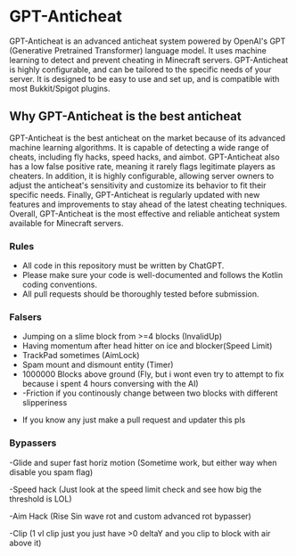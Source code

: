# GPT-Anticheat

GPT-Anticheat is an advanced anticheat system powered by OpenAI's GPT (Generative Pretrained Transformer) language model. It uses machine learning to detect and prevent cheating in Minecraft servers. GPT-Anticheat is highly configurable, and can be tailored to the specific needs of your server. It is designed to be easy to use and set up, and is compatible with most Bukkit/Spigot plugins.

## Why GPT-Anticheat is the best anticheat

GPT-Anticheat is the best anticheat on the market because of its advanced machine learning algorithms. It is capable of detecting a wide range of cheats, including fly hacks, speed hacks, and aimbot. GPT-Anticheat also has a low false positive rate, meaning it rarely flags legitimate players as cheaters. In addition, it is highly configurable, allowing server owners to adjust the anticheat's sensitivity and customize its behavior to fit their specific needs. Finally, GPT-Anticheat is regularly updated with new features and improvements to stay ahead of the latest cheating techniques. Overall, GPT-Anticheat is the most effective and reliable anticheat system available for Minecraft servers.

### Rules

- All code in this repository must be written by ChatGPT. 
- Please make sure your code is well-documented and follows the Kotlin coding conventions. 
- All pull requests should be thoroughly tested before submission.


### Falsers

- Jumping on a slime block from >=4 blocks (InvalidUp)
- Having momentum after head hitter on ice and blocker(Speed Limit)
- TrackPad sometimes (AimLock)
- Spam mount and dismount entity (Timer)
- 1000000 Blocks above ground (Fly, but i wont even try to attempt to fix because i spent 4 hours conversing with the AI)
- -Friction if you continously change between two blocks with different slipperiness
* If you know any just make a pull request and updater this pls

### Bypassers
-Glide and super fast horiz motion (Sometime work, but either way when disable you spam flag)

-Speed hack (Just look at the speed limit check and see how big the threshold is LOL)

-Aim Hack (Rise Sin wave rot and custom advanced rot bypasser)

-Clip (1 vl clip just you just have >0 deltaY and you clip to block with air above it)
